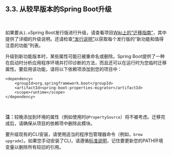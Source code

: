 <h2>3.3. 从较早版本的Spring Boot升级</h2><br>

如果要从```1.x```Spring Boot发行版进行升级，请查看项目[Wiki上的“迁移指南”](https://github.com/spring-projects/spring-boot/wiki/Spring-Boot-2.0-Migration-Guide)，其中提供了详细的升级说明。还请检查[“发行说明”](https://github.com/spring-projects/spring-boot/wiki)以获取每个发行版的“新功能和值得注意的功能”列表。


升级到新功能版本时，某些属性可能已被重命名或删除。Spring Boot提供了一种在启动时分析应用程序环境并打印诊断的方法，而且还可以在运行时为您临时迁移属性。要启用该功能，请将以下依赖项添加到您的项目中：

```
<dependency>
    <groupId>org.springframework.boot</groupId>
    <artifactId>spring-boot-properties-migrator</artifactId>
    <scope>runtime</scope>
</dependency>
```
<br>

<b>注：</b>较晚添加到环境的属性（例如使用时```@PropertySource```）将不被考虑。迁移完成后，请确保从项目的依赖项中删除此模块。


要升级现有的CLI安装，请使用适当的程序包管理器命令（例如，```brew upgrade```）。如果您手动安装了CLI，请遵循[标准说明](https://docs.spring.io/spring-boot/docs/current/reference/html/getting-started.html#getting-started-manual-cli-installation)，记住要更新您的PATH环境变量以删除所有较旧的引用。